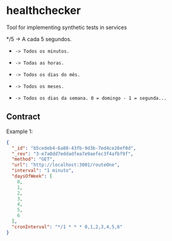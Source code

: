 # healthchecker
Tool for implementing synthetic tests in services

*/5   -> A cada 5 segundos.
*     -> Todos os minutos.
*     -> Todas as horas.
*     -> Todos os dias do mês.
*     -> Todos os meses.
*     -> Todos os dias da semana. 0 = domingo - 1 = segunda...

## Contract

Example 1:
```json
{
  "_id": "b5cedeb4-6a88-43fb-9d3b-7ed4ce26ef0d",
  "_rev": "3-e7a0dd7eddadfea7e9aefec3f4afbf9f",
  "method": "GET",
  "url": "http://localhost:3001/routeOne",
  "interval": "1 minuto",
  "daysOfWeek": [
    0,
    1,
    2,
    3,
    4,
    5,
    6
  ],
  "cronInterval": "*/1 * * * 0,1,2,3,4,5,6"
}
```